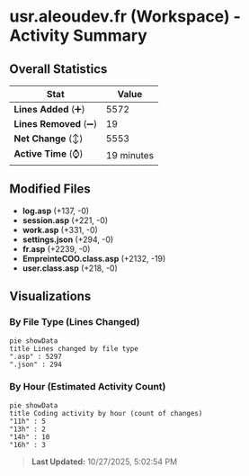 # usr.aleoudev.fr (Workspace) - Activity Summary 

## Overall Statistics

| Stat                   | Value                                                             |
| ---------------------- | ----------------------------------------------------------------- |
| **Lines Added** (➕)   | 5572                                          |
| **Lines Removed** (➖) | 19                                        |
| **Net Change** (↕)    | 5553                |
| **Active Time** (⌚)   | 19 minutes |


## Modified Files
- **log.asp** (+137, -0)
- **session.asp** (+221, -0)
- **work.asp** (+331, -0)
- **settings.json** (+294, -0)
- **fr.asp** (+2239, -0)
- **EmpreinteCOO.class.asp** (+2132, -19)
- **user.class.asp** (+218, -0)

## Visualizations

### By File Type (Lines Changed)

```mermaid
pie showData
title Lines changed by file type
".asp" : 5297
".json" : 294
```

### By Hour (Estimated Activity Count)

```mermaid
pie showData
title Coding activity by hour (count of changes)
"11h" : 5
"13h" : 2
"14h" : 10
"16h" : 3
```


> **Last Updated:** 10/27/2025, 5:02:54 PM